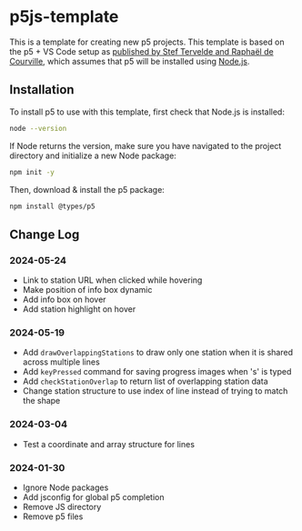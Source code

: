 # p5js-template
This is a template for creating new p5 projects. This template is based on
the p5 + VS Code setup as
[published by Stef Tervelde and Raphaël de Courville](https://sableraph.notion.site/The-perfect-p5-js-VSCode-setup-for-everyday-creative-coding-414c7eb4fb524da28d53763777d427b8),
which assumes that p5 will be installed using [Node.js](https://nodejs.org/en).

## Installation
To install p5 to use with this template, first check that Node.js is installed:
```bash
node --version
```

If Node returns the version, make sure you have navigated to the project
directory and initialize a new Node package:
```bash
npm init -y
```

Then, download & install the p5 package:
```bash
npm install @types/p5
```

## Change Log

### 2024-05-24
- Link to station URL when clicked while hovering
- Make position of info box dynamic
- Add info box on hover
- Add station highlight on hover
### 2024-05-19
- Add `drawOverlappingStations` to draw only one station when it is shared across multiple lines
- Add `keyPressed` command for saving progress images when 's' is typed
- Add `checkStationOverlap` to return list of overlapping station data
- Change station structure to use index of line instead of trying to match the shape
### 2024-03-04
- Test a coordinate and array structure for lines
### 2024-01-30
- Ignore Node packages
- Add jsconfig for global p5 completion
- Remove JS directory
- Remove p5 files
